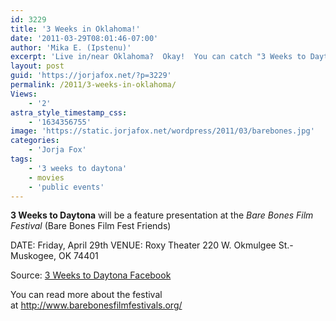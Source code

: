 ```yaml
---
id: 3229
title: '3 Weeks in Oklahoma!'
date: '2011-03-29T08:01:46-07:00'
author: 'Mika E. (Ipstenu)'
excerpt: 'Live in/near Oklahoma?  Okay!  You can catch "3 Weeks to Daytona" on April 29th!'
layout: post
guid: 'https://jorjafox.net/?p=3229'
permalink: /2011/3-weeks-in-oklahoma/
Views:
    - '2'
astra_style_timestamp_css:
    - '1634356755'
image: 'https://static.jorjafox.net/wordpress/2011/03/barebones.jpg'
categories:
    - 'Jorja Fox'
tags:
    - '3 weeks to daytona'
    - movies
    - 'public events'
---
```


**3 Weeks to Daytona** will be a feature presentation at the _Bare Bones Film Festival_ (Bare Bones Film Fest Friends)

DATE: Friday, April 29th
VENUE: Roxy Theater
220 W. Okmulgee St.- Muskogee, OK 74401

Source: <a href="http://www.facebook.com/photo.php?fbid=174427235939692&amp;set=a.163759377006478.35221.156536304395452&amp;comments">3 Weeks to Daytona Facebook</a>

You can read more about the festival at <a href="http://www.barebonesfilmfestivals.org/">http://www.barebonesfilmfestivals.org/</a>
